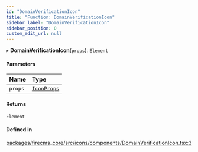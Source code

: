 ```yaml
---
id: "DomainVerificationIcon"
title: "Function: DomainVerificationIcon"
sidebar_label: "DomainVerificationIcon"
sidebar_position: 0
custom_edit_url: null
---
```


▸ **DomainVerificationIcon**(`props`): `Element`

#### Parameters

| Name | Type |
| :------ | :------ |
| `props` | [`IconProps`](../types/IconProps.md) |

#### Returns

`Element`

#### Defined in

[packages/firecms_core/src/icons/components/DomainVerificationIcon.tsx:3](https://github.com/FireCMSco/firecms/blob/d45f3739/packages/firecms_core/src/icons/components/DomainVerificationIcon.tsx#L3)
